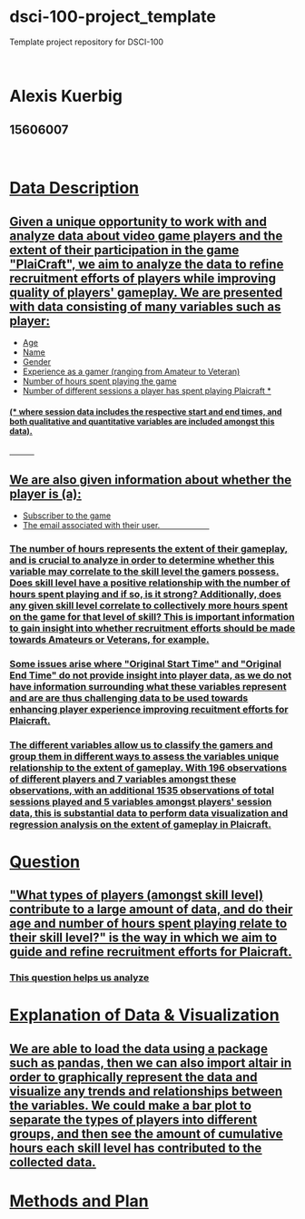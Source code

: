 # dsci-100-project_template
Template project repository for DSCI-100

&nbsp;

# Alexis Kuerbig
## 15606007

&nbsp;
&nbsp;
&nbsp;
&nbsp;
&nbsp;
&nbsp;
&nbsp;
&nbsp;
&nbsp;
&nbsp;




# <u> Data Description <u>

## Given a unique opportunity to work with and analyze data about video game players and the extent of their participation in the game "PlaiCraft", we aim to analyze the data to refine recruitment efforts of players while improving quality of players' gameplay. We are presented with data consisting of many variables such as player:

* Age
* Name
* Gender
* Experience as a gamer (ranging from Amateur to Veteran)
* Number of hours spent playing the game
* Number of different sessions a player has spent playing Plaicraft *

#### (* where session data includes the respective start and end times, and both qualitative and quantitative variables are included amongst this data). 
&nbsp;
&nbsp;
&nbsp;
&nbsp;
&nbsp;
&nbsp;

## We are also given information about whether the player is (a):

* Subscriber to the game
* The email associated with their user.
&nbsp;
&nbsp;
&nbsp;
&nbsp;
&nbsp;
&nbsp;
&nbsp;
&nbsp;
&nbsp;
&nbsp;
&nbsp;

### The number of hours represents the extent of their gameplay, and is crucial to analyze in order to determine whether this variable may correlate to the skill level the gamers possess. Does skill level have a positive relationship with the number of hours spent playing and if so, is it strong? Additionally, does any given skill level correlate to collectively more hours spent on the game for that level of skill? This is important information to gain insight into whether recruitment efforts should be made towards Amateurs or Veterans, for example. 


### Some issues arise where "Original Start Time" and "Original End Time" do not provide insight into player data, as we do not have information surrounding what these variables represent and are are thus challenging data to be used towards enhancing player experience improving recuitment efforts for Plaicraft.


### The different variables allow us to classify the gamers and group them in different ways to assess the variables unique relationship to the extent of gameplay. With 196 observations of different players and 7 variables amongst these observations, with an additional 1535 observations of total sessions played and 5 variables amongst players' session data, this is substantial data to perform data visualization and regression analysis on the extent of gameplay in Plaicraft.





# <u> Question <u>

## "What types of players (amongst skill level) contribute to a large amount of data, and do their age and number of hours spent playing relate to their skill level?" is the way in which we aim to guide and refine recruitment efforts for Plaicraft. 

### This question helps us analyze 





# <u> Explanation of Data & Visualization <u>
## We are able to load the data using a package such as pandas, then we can also import altair in order to graphically represent the data and visualize any trends and relationships between the variables. We could make a bar plot to separate the types of players into different groups, and then see the amount of cumulative hours each skill level has contributed to the collected data.




# <u> Methods and Plan <u>